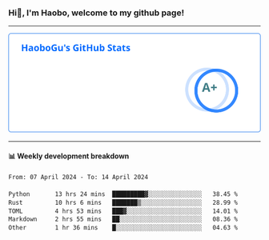 <!--<h2 align="center"> Hi👋, I'm Haobo, welcome to my github page! </h2>-->
### Hi👋, I'm Haobo, welcome to my github page!
-------

<img href="https://github.com/HaoboGu" src="assets/stats.svg" alt="github stats" /> 

-------

#### 📊 **Weekly development breakdown**
<!--START_SECTION:waka-->

```txt
From: 07 April 2024 - To: 14 April 2024

Python       13 hrs 24 mins  █████████▓░░░░░░░░░░░░░░░   38.45 %
Rust         10 hrs 6 mins   ███████▒░░░░░░░░░░░░░░░░░   28.99 %
TOML         4 hrs 53 mins   ███▓░░░░░░░░░░░░░░░░░░░░░   14.01 %
Markdown     2 hrs 55 mins   ██░░░░░░░░░░░░░░░░░░░░░░░   08.36 %
Other        1 hr 36 mins    █░░░░░░░░░░░░░░░░░░░░░░░░   04.63 %
```

<!--END_SECTION:waka-->
<!--
backup url: https://github-readme-status-dusky-ten.vercel.app/api?username=HaoboGu&count_private=true&show_icons=true&theme=transparent&border_color=2f80ed
-->
<!--
**HaoboGu/HaoboGu** is a ✨ _special_ ✨ repository because its `README.md` (this file) appears on your GitHub profile.

Here are some ideas to get you started:

- 🔭 I’m currently working on AI-assisted programming tools
- 🌱 I’m currently learning ...
- 👯 I’m looking to collaborate on ...
- 🤔 I’m looking for help with ...
- 💬 Ask me about ...
- 📫 How to reach me: ...
- 😄 Pronouns: ...
- ⚡ Fun fact: ...
-->
